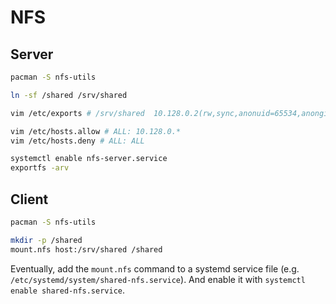 # NFS 

## Server

```sh
pacman -S nfs-utils

ln -sf /shared /srv/shared

vim /etc/exports # /srv/shared  10.128.0.2(rw,sync,anonuid=65534,anongid=65534,no_subtree_check,crossmnt,nohide)

vim /etc/hosts.allow # ALL: 10.128.0.*
vim /etc/hosts.deny # ALL: ALL

systemctl enable nfs-server.service
exportfs -arv
```

## Client

```sh
pacman -S nfs-utils

mkdir -p /shared
mount.nfs host:/srv/shared /shared
```

Eventually, add the `mount.nfs` command to a systemd service file (e.g. `/etc/systemd/system/shared-nfs.service`). And enable it with `systemctl enable shared-nfs.service`.
